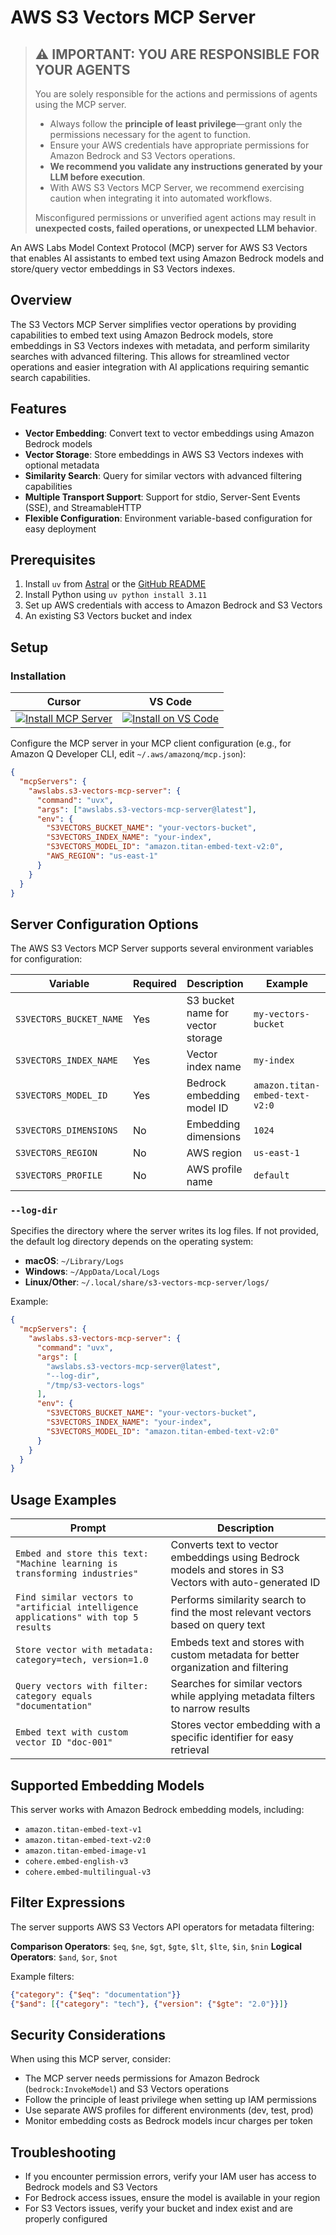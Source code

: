 # AWS S3 Vectors MCP Server

> ## ⚠️ IMPORTANT: YOU ARE RESPONSIBLE FOR YOUR AGENTS
>
> You are solely responsible for the actions and permissions of agents using the MCP server.
>
> - Always follow the **principle of least privilege**—grant only the permissions necessary for the agent to function.
> - Ensure your AWS credentials have appropriate permissions for Amazon Bedrock and S3 Vectors operations.
> - **We recommend you validate any instructions generated by your LLM before execution**.
> - With AWS S3 Vectors MCP Server, we recommend exercising caution when integrating it into automated workflows.
>
> Misconfigured permissions or unverified agent actions may result in **unexpected costs, failed operations, or unexpected LLM behavior**.

An AWS Labs Model Context Protocol (MCP) server for AWS S3 Vectors that enables AI assistants to embed text using Amazon Bedrock models and store/query vector embeddings in S3 Vectors indexes.

## Overview

The S3 Vectors MCP Server simplifies vector operations by providing capabilities to embed text using Amazon Bedrock models, store embeddings in S3 Vectors indexes with metadata, and perform similarity searches with advanced filtering. This allows for streamlined vector operations and easier integration with AI applications requiring semantic search capabilities.

## Features

- **Vector Embedding**: Convert text to vector embeddings using Amazon Bedrock models
- **Vector Storage**: Store embeddings in AWS S3 Vectors indexes with optional metadata
- **Similarity Search**: Query for similar vectors with advanced filtering capabilities
- **Multiple Transport Support**: Support for stdio, Server-Sent Events (SSE), and StreamableHTTP
- **Flexible Configuration**: Environment variable-based configuration for easy deployment

## Prerequisites

1. Install `uv` from [Astral](https://docs.astral.sh/uv/getting-started/installation/) or the [GitHub README](https://github.com/astral-sh/uv#installation)
2. Install Python using `uv python install 3.11`
3. Set up AWS credentials with access to Amazon Bedrock and S3 Vectors
4. An existing S3 Vectors bucket and index

## Setup

### Installation

| Cursor | VS Code |
|:------:|:-------:|
| [![Install MCP Server](https://cursor.com/deeplink/mcp-install-light.svg)](https://cursor.com/install-mcp?name=awslabs.s3-vectors-mcp-server&config=eyJjb21tYW5kIjoidXZ4IGF3c2xhYnMuczMtdmVjdG9ycy1tY3Atc2VydmVyQGxhdGVzdCIsImVudiI6eyJTM1ZFQ1RPUlNfQlVDS0VUX05BTUUiOiJ5b3VyLXZlY3RvcnMtYnVja2V0IiwiUzNWRUNUT1JTX0lOREVYX05BTUUiOiJ5b3VyLWluZGV4IiwiUzNWRUNUT1JTX01PREVMX0lEIjoiYW1hem9uLnRpdGFuLWVtYmVkLXRleHQtdjI6MCIsIkFXU19SRUdJT04iOiJ1cy1lYXN0LTEifX0%3D) | [![Install on VS Code](https://img.shields.io/badge/Install_on-VS_Code-FF9900?style=flat-square&logo=visualstudiocode&logoColor=white)](https://insiders.vscode.dev/redirect/mcp/install?name=S3%20Vectors%20MCP%20Server&config=%7B%22command%22%3A%22uvx%22%2C%22args%22%3A%5B%22awslabs.s3-vectors-mcp-server%40latest%22%5D%2C%22env%22%3A%7B%22S3VECTORS_BUCKET_NAME%22%3A%22your-vectors-bucket%22%2C%22S3VECTORS_INDEX_NAME%22%3A%22your-index%22%2C%22S3VECTORS_MODEL_ID%22%3A%22amazon.titan-embed-text-v2%3A0%22%2C%22AWS_REGION%22%3A%22us-east-1%22%7D%7D) |

Configure the MCP server in your MCP client configuration (e.g., for Amazon Q Developer CLI, edit `~/.aws/amazonq/mcp.json`):

```json
{
  "mcpServers": {
    "awslabs.s3-vectors-mcp-server": {
      "command": "uvx",
      "args": ["awslabs.s3-vectors-mcp-server@latest"],
      "env": {
        "S3VECTORS_BUCKET_NAME": "your-vectors-bucket",
        "S3VECTORS_INDEX_NAME": "your-index",
        "S3VECTORS_MODEL_ID": "amazon.titan-embed-text-v2:0",
        "AWS_REGION": "us-east-1"
      }
    }
  }
}
```

## Server Configuration Options

The AWS S3 Vectors MCP Server supports several environment variables for configuration:

| Variable | Required | Description | Example |
|----------|----------|-------------|---------|
| `S3VECTORS_BUCKET_NAME` | Yes | S3 bucket name for vector storage | `my-vectors-bucket` |
| `S3VECTORS_INDEX_NAME` | Yes | Vector index name | `my-index` |
| `S3VECTORS_MODEL_ID` | Yes | Bedrock embedding model ID | `amazon.titan-embed-text-v2:0` |
| `S3VECTORS_DIMENSIONS` | No | Embedding dimensions | `1024` |
| `S3VECTORS_REGION` | No | AWS region | `us-east-1` |
| `S3VECTORS_PROFILE` | No | AWS profile name | `default` |

### `--log-dir`

Specifies the directory where the server writes its log files. If not provided, the default log directory depends on the operating system:

- **macOS**: `~/Library/Logs`
- **Windows**: `~/AppData/Local/Logs`
- **Linux/Other**: `~/.local/share/s3-vectors-mcp-server/logs/`

Example:
```json
{
  "mcpServers": {
    "awslabs.s3-vectors-mcp-server": {
      "command": "uvx",
      "args": [
        "awslabs.s3-vectors-mcp-server@latest",
        "--log-dir",
        "/tmp/s3-vectors-logs"
      ],
      "env": {
        "S3VECTORS_BUCKET_NAME": "your-vectors-bucket",
        "S3VECTORS_INDEX_NAME": "your-index",
        "S3VECTORS_MODEL_ID": "amazon.titan-embed-text-v2:0"
      }
    }
  }
}
```

## Usage Examples

| Prompt | Description |
|--------|-------------|
| `Embed and store this text: "Machine learning is transforming industries"` | Converts text to vector embeddings using Bedrock models and stores in S3 Vectors with auto-generated ID |
| `Find similar vectors to "artificial intelligence applications" with top 5 results` | Performs similarity search to find the most relevant vectors based on query text |
| `Store vector with metadata: category=tech, version=1.0` | Embeds text and stores with custom metadata for better organization and filtering |
| `Query vectors with filter: category equals "documentation"` | Searches for similar vectors while applying metadata filters to narrow results |
| `Embed text with custom vector ID "doc-001"` | Stores vector embedding with a specific identifier for easy retrieval |

## Supported Embedding Models

This server works with Amazon Bedrock embedding models, including:

- `amazon.titan-embed-text-v1`
- `amazon.titan-embed-text-v2:0`
- `amazon.titan-embed-image-v1`
- `cohere.embed-english-v3`
- `cohere.embed-multilingual-v3`

## Filter Expressions

The server supports AWS S3 Vectors API operators for metadata filtering:

**Comparison Operators**: `$eq`, `$ne`, `$gt`, `$gte`, `$lt`, `$lte`, `$in`, `$nin`
**Logical Operators**: `$and`, `$or`, `$not`

Example filters:
```json
{"category": {"$eq": "documentation"}}
{"$and": [{"category": "tech"}, {"version": {"$gte": "2.0"}}]}
```

## Security Considerations

When using this MCP server, consider:

- The MCP server needs permissions for Amazon Bedrock (`bedrock:InvokeModel`) and S3 Vectors operations
- Follow the principle of least privilege when setting up IAM permissions
- Use separate AWS profiles for different environments (dev, test, prod)
- Monitor embedding costs as Bedrock models incur charges per token

## Troubleshooting

- If you encounter permission errors, verify your IAM user has access to Bedrock models and S3 Vectors
- For Bedrock access issues, ensure the model is available in your region
- For S3 Vectors issues, verify your bucket and index exist and are properly configured
